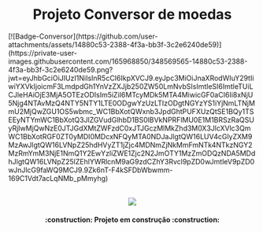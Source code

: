 <h1 align="center"> Projeto Conversor de moedas </h1>
<img>[![Badge-Conversor](https://github.com/user-attachments/assets/14880c53-2388-4f3a-bb3f-3c2e6240de59)](https://private-user-images.githubusercontent.com/165968850/348569565-14880c53-2388-4f3a-bb3f-3c2e6240de59.png?jwt=eyJhbGciOiJIUzI1NiIsInR5cCI6IkpXVCJ9.eyJpc3MiOiJnaXRodWIuY29tIiwiYXVkIjoicmF3LmdpdGh1YnVzZXJjb250ZW50LmNvbSIsImtleSI6ImtleTUiLCJleHAiOjE3MjA5OTEzODIsIm5iZiI6MTcyMDk5MTA4MiwicGF0aCI6Ii8xNjU5Njg4NTAvMzQ4NTY5NTY1LTE0ODgwYzUzLTIzODgtNGYzYS1iYjNmLTNjMmU2MjQwZGU1OS5wbmc_WC1BbXotQWxnb3JpdGhtPUFXUzQtSE1BQy1TSEEyNTYmWC1BbXotQ3JlZGVudGlhbD1BS0lBVkNPRFlMU0E1M1BRSzRaQSUyRjIwMjQwNzE0JTJGdXMtZWFzdC0xJTJGczMlMkZhd3M0X3JlcXVlc3QmWC1BbXotRGF0ZT0yMDI0MDcxNFQyMTA0NDJaJlgtQW16LUV4cGlyZXM9MzAwJlgtQW16LVNpZ25hdHVyZT1jZjc4MDNmZjNkMmFmNTk4NTkzNGY2MzRmYmM3NjE1NmQ1Y2EwYzliZWE1Zjc2N2JmOTY1MzZmODQzNDA5MDdhJlgtQW16LVNpZ25lZEhlYWRlcnM9aG9zdCZhY3Rvcl9pZD0wJmtleV9pZD0wJnJlcG9faWQ9MCJ9.9Zk6nT-F4kSFDbWbwmm-169C1Vdt7acLqNMb_pMmyhg)</img>
<br></br>
<p align="center">
<img loading="lazy" src="http://img.shields.io/static/v1?label=STATUS&message=EM%20DESENVOLVIMENTO&color=GREEN&style=for-the-badge"/>
</p>
<h4 align="center"> 
    :construction:  Projeto em construção  :construction:
</h4>
